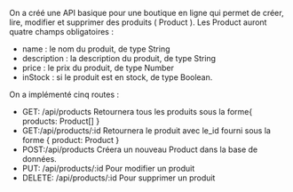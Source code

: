 On a créé une API basique pour une boutique en ligne qui permet de créer, lire, modifier et supprimer des produits ( Product ). Les Product auront quatre champs obligatoires :

- name : le nom du produit, de type String
- description : la description du produit, de type String
- price : le prix du produit, de type Number
- inStock : si le produit est en stock, de type Boolean.

On a implémenté cinq routes :

- GET: /api/products
Retournera tous les produits sous la forme{ products: Product[] }
- GET:/api/products/:id
Retournera le produit avec le_id fourni sous la forme { product: Product }
- POST:/api/products
Créera un nouveau Product dans la base de données.
- PUT: /api/products/:id
Pour modifier un produit
- DELETE: /api/products/:id
Pour supprimer un produit
